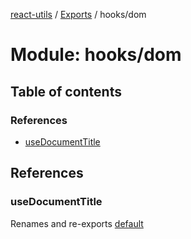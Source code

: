 [react-utils](../README.md) / [Exports](../modules.md) / hooks/dom

# Module: hooks/dom

## Table of contents

### References

- [useDocumentTitle](hooks_dom.md#usedocumenttitle)

## References

### useDocumentTitle

Renames and re-exports [default](hooks_dom_useDocumentTitle.md#default)
